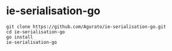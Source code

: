 # ie-serialisation-go

```shell
git clone https://github.com/Agurato/ie-serialisation-go.git
cd ie-serialisation-go
go install
ie-serialisation-go
```
